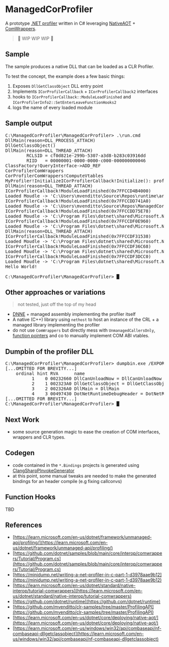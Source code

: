 # ManagedCorProfiler

A prototype [.NET profiler](https://learn.microsoft.com/en-us/dotnet/framework/unmanaged-api/profiling/) written in C# leveraging [NativeAOT](https://learn.microsoft.com/en-us/dotnet/core/deploying/native-aot/) + [ComWrappers](https://learn.microsoft.com/en-us/dotnet/api/system.runtime.interopservices.comwrappers?view=net-7.0).

> 🚧 WIP WIP WIP 🚧

## Sample
The sample produces a native DLL that can be loaded as a CLR Profiler.

To test the concept, the example does a few basic things:
 1. Exposes `DllGetClassObject` DLL entry point
 2. Implements `ICorProfilerCallback` + `ICorProfilerCallback2` interfaces
 3. hooks to `ICorProfilerCallback::ModuleLoadFinished` and `ICorProfilerInfo2::SetEnterLeaveFunctionHooks2`
 4. logs the name of every loaded module

## Sample output
<pre><samp>C:\ManagedCorProfiler\ManagedCorProfiler> <kbd>.\run.cmd</kbd>
DllMain(reason=DLL_PROCESS_ATTACH)
DllGetClassObject()
DllMain(reason=DLL_THREAD_ATTACH)
        RCLSID = cf0d821e-299b-5307-a3d8-b283c03916dd
        RIID   = 00000001-0000-0000-c000-000000000046
ClassFactory!QueryInterface->ADD_REF
CorProfilerComWrappers
CorProfilerComWrappers!ComputeVtables
MyProfiler!InitializeICorProfilerCallback!Initialize(): profInfo 20A0A6071D0
DllMain(reason=DLL_THREAD_ATTACH)
ICorProfilerCallback!ModuleLoadFinished(0x7FFCCD4B4000)
Loaded Moudle -> 'C:\Users\mvenditto\Source\Repos\runtime\artifacts\bin\coreclr\windows.x64.Debug\System.Private.CoreLib.dll'
ICorProfilerCallback!ModuleLoadFinished(0x7FFCCDD741A0)
Loaded Moudle -> 'C:\Users\mvenditto\Source\Repos\ManagedCorProfiler\SampleApp\bin\Debug\net7.0\vtbl_test.dll'
ICorProfilerCallback!ModuleLoadFinished(0x7FFCCDD75E78)
Loaded Moudle -> 'C:\Program Files\dotnet\shared\Microsoft.NETCore.App\7.0.0\system.runtime.dll'
ICorProfilerCallback!ModuleLoadFinished(0x7FFCCDF0E960)
Loaded Moudle -> 'C:\Program Files\dotnet\shared\Microsoft.NETCore.App\7.0.0\system.console.dll'
DllMain(reason=DLL_THREAD_ATTACH)
ICorProfilerCallback!ModuleLoadFinished(0x7FFCCDF31538)
Loaded Moudle -> 'C:\Program Files\dotnet\shared\Microsoft.NETCore.App\7.0.0\system.threading.dll'
ICorProfilerCallback!ModuleLoadFinished(0x7FFCCDF36C68)
Loaded Moudle -> 'C:\Program Files\dotnet\shared\Microsoft.NETCore.App\7.0.0\system.text.encoding.extensions.dll'
ICorProfilerCallback!ModuleLoadFinished(0x7FFCCDF3DCC0)
Loaded Moudle -> 'C:\Program Files\dotnet\shared\Microsoft.NETCore.App\7.0.0\system.runtime.interopservices.dll'
Hello World!

C:\ManagedCorProfiler\ManagedCorProfiler> █</samp></pre>

## Other approaches or variations
> not tested, just off the top of my head
- [DNNE](https://github.com/AaronRobinsonMSFT/DNNE) + managed assembly implementing the profiler itself
- A native (C++) library using `nethost` to host an instance of the CRL + a managed library implementing the profiler
- do not use `ComWrappers` but directly mess with `UnmanagedCallersOnly`, [function pointers](https://learn.microsoft.com/it-it/dotnet/csharp/language-reference/proposals/csharp-9.0/function-pointers) and co to manually implement COM ABI vtables.

## Dumpbin of the profiler DLL
<pre><samp>C:\ManagedCorProfiler\ManagedCorProfiler> <kbd>dumpbin.exe /EXPORTS bin\Debug\net7.0\win-x64\native\ManagedCorProfiler.dll</kbd>
[...OMITTED FOR BREVITY...]
    ordinal hint RVA      name
          1    0 00232660 DllCanUnloadNow = DllCanUnloadNow
          2    1 002323A0 DllGetClassObject = DllGetClassObject
          3    2 002326A0 DllMain = DllMain
          4    3 00497430 DotNetRuntimeDebugHeader = DotNetRuntimeDebugHeader
[...OMITTED FOR BREVITY...]
C:\ManagedCorProfiler\ManagedCorProfiler> █</samp></pre>

## Next Work
- some source generation magic to ease the creation of COM interfaces, wrappers and CLR types.

## Codegen
- code contained in the `*.Bindings` projects is generated using [ClangSharpPInvokeGenerator](https://github.com/dotnet/ClangSharp)
- at this point, some manual tweaks are needed to make the generated bindings for an header compile (e.g fixing callconvs)

## Function Hooks
TBD

## References
 - [https://learn.microsoft.com/en-us/dotnet/framework/unmanaged-api/profiling/](https://learn.microsoft.com/en-us/dotnet/framework/unmanaged-api/profiling/)
 - [https://github.com/dotnet/samples/blob/main/core/interop/comwrappers/Tutorial/Program.cs](https://github.com/dotnet/samples/blob/main/core/interop/comwrappers/Tutorial/Program.cs)
 - [https://minidump.net/writing-a-net-profiler-in-c-part-1-d3978aae9b12](https://minidump.net/writing-a-net-profiler-in-c-part-1-d3978aae9b12)
 - [https://learn.microsoft.com/en-us/dotnet/standard/native-interop/tutorial-comwrappers](https://learn.microsoft.com/en-us/dotnet/standard/native-interop/tutorial-comwrappers)
- [https://github.com/dotnet/runtime](https://github.com/dotnet/runtime)
- [https://github.com/mvenditto/clr-samples/tree/master/ProfilingAPI](https://github.com/mvenditto/clr-samples/tree/master/ProfilingAPI)
- [https://learn.microsoft.com/en-us/dotnet/core/deploying/native-aot/](https://learn.microsoft.com/en-us/dotnet/core/deploying/native-aot/)
- [https://learn.microsoft.com/en-us/windows/win32/api/combaseapi/nf-combaseapi-dllgetclassobject](https://learn.microsoft.com/en-us/windows/win32/api/combaseapi/nf-combaseapi-dllgetclassobject)
